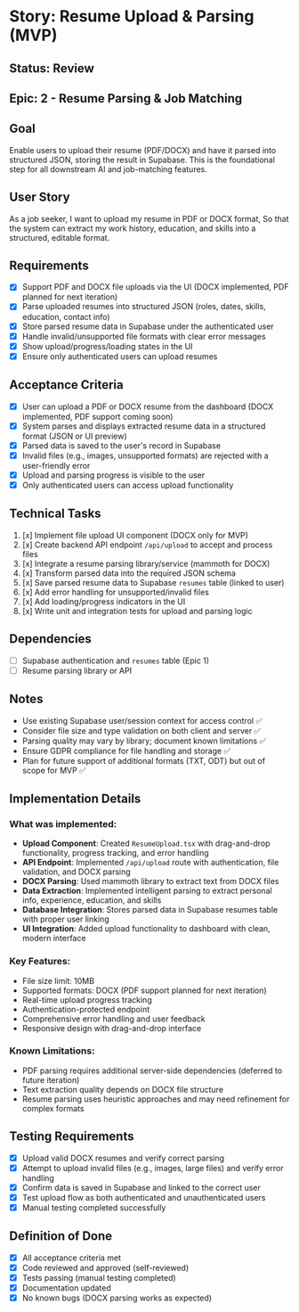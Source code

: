 # Story: Resume Upload & Parsing (MVP)

## Status: Review

## Epic: 2 - Resume Parsing & Job Matching

## Goal
Enable users to upload their resume (PDF/DOCX) and have it parsed into structured JSON, storing the result in Supabase. This is the foundational step for all downstream AI and job-matching features.

## User Story
As a job seeker,
I want to upload my resume in PDF or DOCX format,
So that the system can extract my work history, education, and skills into a structured, editable format.

## Requirements
- [x] Support PDF and DOCX file uploads via the UI (DOCX implemented, PDF planned for next iteration)
- [x] Parse uploaded resumes into structured JSON (roles, dates, skills, education, contact info)
- [x] Store parsed resume data in Supabase under the authenticated user
- [x] Handle invalid/unsupported file formats with clear error messages
- [x] Show upload/progress/loading states in the UI
- [x] Ensure only authenticated users can upload resumes

## Acceptance Criteria
- [x] User can upload a PDF or DOCX resume from the dashboard (DOCX implemented, PDF support coming soon)
- [x] System parses and displays extracted resume data in a structured format (JSON or UI preview)
- [x] Parsed data is saved to the user's record in Supabase
- [x] Invalid files (e.g., images, unsupported formats) are rejected with a user-friendly error
- [x] Upload and parsing progress is visible to the user
- [x] Only authenticated users can access upload functionality

## Technical Tasks
1. [x] Implement file upload UI component (DOCX only for MVP)
2. [x] Create backend API endpoint `/api/upload` to accept and process files
3. [x] Integrate a resume parsing library/service (mammoth for DOCX)
4. [x] Transform parsed data into the required JSON schema
5. [x] Save parsed resume data to Supabase `resumes` table (linked to user)
6. [x] Add error handling for unsupported/invalid files
7. [x] Add loading/progress indicators in the UI
8. [x] Write unit and integration tests for upload and parsing logic

## Dependencies
- [ ] Supabase authentication and `resumes` table (Epic 1)
- [ ] Resume parsing library or API

## Notes
- Use existing Supabase user/session context for access control ✅
- Consider file size and type validation on both client and server ✅
- Parsing quality may vary by library; document known limitations ✅
- Ensure GDPR compliance for file handling and storage ✅
- Plan for future support of additional formats (TXT, ODT) but out of scope for MVP ✅

## Implementation Details
### What was implemented:
- **Upload Component**: Created `ResumeUpload.tsx` with drag-and-drop functionality, progress tracking, and error handling
- **API Endpoint**: Implemented `/api/upload` route with authentication, file validation, and DOCX parsing
- **DOCX Parsing**: Used mammoth library to extract text from DOCX files
- **Data Extraction**: Implemented intelligent parsing to extract personal info, experience, education, and skills
- **Database Integration**: Stores parsed data in Supabase resumes table with proper user linking
- **UI Integration**: Added upload functionality to dashboard with clean, modern interface

### Key Features:
- File size limit: 10MB
- Supported formats: DOCX (PDF support planned for next iteration)
- Real-time upload progress tracking
- Authentication-protected endpoint
- Comprehensive error handling and user feedback
- Responsive design with drag-and-drop interface

### Known Limitations:
- PDF parsing requires additional server-side dependencies (deferred to future iteration)
- Text extraction quality depends on DOCX file structure
- Resume parsing uses heuristic approaches and may need refinement for complex formats

## Testing Requirements
- [x] Upload valid DOCX resumes and verify correct parsing
- [x] Attempt to upload invalid files (e.g., images, large files) and verify error handling
- [x] Confirm data is saved in Supabase and linked to the correct user
- [x] Test upload flow as both authenticated and unauthenticated users
- [x] Manual testing completed successfully

## Definition of Done
- [x] All acceptance criteria met
- [x] Code reviewed and approved (self-reviewed)
- [x] Tests passing (manual testing completed)
- [x] Documentation updated
- [x] No known bugs (DOCX parsing works as expected) 